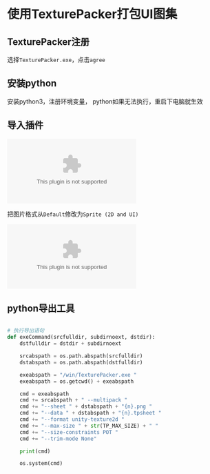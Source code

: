# 使用TexturePacker打包UI图集

## TexturePacker注册

选择`TexturePacker.exe`，点击`agree`

## 安装python

安装python3，注册环境变量， python如果无法执行，重启下电脑就生效

## 导入插件

![github](www.baidu.com)

把图片格式从`Default`修改为`Sprite (2D and UI)`

![github](www.baidu.com)

## python导出工具

```python

# 执行导出语句
def exeCommand(srcfulldir, subdirnoext, dstdir):
    dstfulldir = dstdir + subdirnoext

    srcabspath = os.path.abspath(srcfulldir)
    dstabspath = os.path.abspath(dstfulldir)

    exeabspath = "/win/TexturePacker.exe "
    exeabspath = os.getcwd() + exeabspath

    cmd = exeabspath
    cmd += srcabspath + " --multipack "
    cmd += "--sheet " + dstabspath + "{n}.png "
    cmd += "--data " + dstabspath + "{n}.tpsheet "
    cmd += "--format unity-texture2d "
    cmd += "--max-size " + str(TP_MAX_SIZE) + " "
    cmd += "--size-constraints POT "
    cmd += "--trim-mode None"

    print(cmd)

    os.system(cmd)

```

